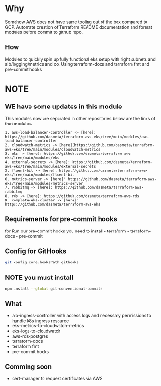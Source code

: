 # Why
Somehow AWS does not have same tooling out of the box compared to GCP.
Automate creation of Terraform README documentation and format modules before commit to github repo.

## How
Modules to quickly spin up fully functional eks setup with right subnets and alb/logging/metrics and co.
Using terraform-docs and terraform fmt and pre-commit hooks

# NOTE
## WE have some updates in this module 

This modules now are separated in other repositories below are the links of that modules.

```
1. aws-load-balancer-controller -> [here]: https://github.com/dasmeta/terraform-aws-eks/tree/main/modules/aws-load-balancer-controller
2. cloudwatch-metrics -> [here](https://github.com/dasmeta/terraform-aws-eks/tree/main/modules/cloudwatch-metrics
3. eks -> [here]: https://github.com/dasmeta/terraform-aws-eks/tree/main/modules/eks
4. external-secrets -> [here]: https://github.com/dasmeta/terraform-aws-eks/tree/main/modules/external-secrets
5. fluent-bit -> [here]: https://github.com/dasmeta/terraform-aws-eks/tree/main/modules/fluent-bit
6. metrics-server -> [here]" https://github.com/dasmeta/terraform-aws-eks/tree/main/modules/metrics-server
7. rabbitmq -> [here]: https://github.com/dasmeta/terraform-aws-rabbitmq
8. rds -> [here]: https://github.com/dasmeta/terraform-aws-rds
9. complete-eks-cluster -> [here]: https://github.com/dasmeta/terraform-aws-eks
```
## Requirements for pre-commit hooks
for Run our pre-commit hooks you need to install
	- terraform
	- terraform-docs
	- pre-commit

## Config for GitHooks

```bash
git config core.hooksPath githooks
```
## NOTE you must install

```bash
npm install --global git-conventional-commits
```
## What
- alb-ingress-controller with access logs and necessary permissions to handle k8s ingress resource
- eks-metrics-to-cloudwatch-metrics
- eks-logs-to-cloudwatch
- aws-rds-postgres
- terraform-docs
- terraform fmt
- pre-commit hooks

## Comming soon
- cert-manager to request certificates via AWS
